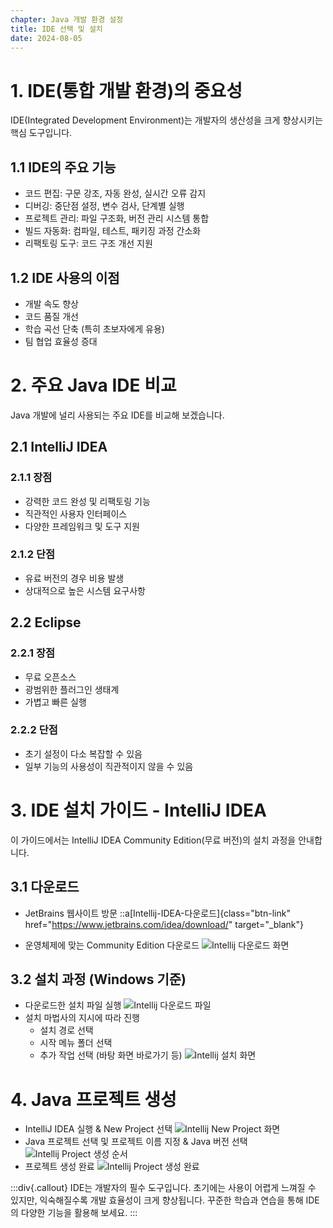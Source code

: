 ```yaml
---
chapter: Java 개발 환경 설정
title: IDE 선택 및 설치
date: 2024-08-05
---
```


# 1. IDE(통합 개발 환경)의 중요성
IDE(Integrated Development Environment)는 개발자의 생산성을 크게 향상시키는 핵심 도구입니다.
## 1.1 IDE의 주요 기능
- 코드 편집: 구문 강조, 자동 완성, 실시간 오류 감지
- 디버깅: 중단점 설정, 변수 검사, 단계별 실행
- 프로젝트 관리: 파일 구조화, 버전 관리 시스템 통합
- 빌드 자동화: 컴파일, 테스트, 패키징 과정 간소화
- 리팩토링 도구: 코드 구조 개선 지원

## 1.2 IDE 사용의 이점
- 개발 속도 향상
- 코드 품질 개선
- 학습 곡선 단축 (특히 초보자에게 유용)
- 팀 협업 효율성 증대

# 2. 주요 Java IDE 비교
Java 개발에 널리 사용되는 주요 IDE를 비교해 보겠습니다.
## 2.1 IntelliJ IDEA
### 2.1.1 장점
- 강력한 코드 완성 및 리팩토링 기능
- 직관적인 사용자 인터페이스
- 다양한 프레임워크 및 도구 지원

### 2.1.2 단점
- 유료 버전의 경우 비용 발생
- 상대적으로 높은 시스템 요구사항

## 2.2 Eclipse
### 2.2.1 장점
- 무료 오픈소스
- 광범위한 플러그인 생태계
- 가볍고 빠른 실행

### 2.2.2 단점
- 초기 설정이 다소 복잡할 수 있음
- 일부 기능의 사용성이 직관적이지 않을 수 있음

# 3. IDE 설치 가이드 - IntelliJ IDEA
이 가이드에서는 IntelliJ IDEA Community Edition(무료 버전)의 설치 과정을 안내합니다.
## 3.1 다운로드
- JetBrains 웹사이트 방문
::a[Intellij-IDEA-다운로드]{class="btn-link" href="https://www.jetbrains.com/idea/download/" target="\_blank"}

- 운영체제에 맞는 Community Edition 다운로드
![Intellij 다운로드 화면](/images/essentials-java/chapter02/intellij_download_page.png)

## 3.2 설치 과정 (Windows 기준)
- 다운로드한 설치 파일 실행
![Intellij 다운로드 파일](/images/essentials-java/chapter02/intellij_download_file.png)
- 설치 마법사의 지시에 따라 진행
  - 설치 경로 선택
  - 시작 메뉴 폴더 선택
  - 추가 작업 선택 (바탕 화면 바로가기 등)
![Intellij 설치 화면](/images/essentials-java/chapter02/intellij_install.png)

# 4. Java 프로젝트 생성
- IntelliJ IDEA 실행 & New Project 선택
![Intellij New Project 화면](/images/essentials-java/chapter02/intellij_new_project.png)
- Java 프로젝트 선택 및 프로젝트 이름 지정 & Java 버전 선택
![Intellij Project 생성 순서](/images/essentials-java/chapter02/project_create_sequence.png)
- 프로젝트 생성 완료
![Intellij Project 생성 완료](/images/essentials-java/chapter02/project_create_complete.png)

:::div{.callout}
IDE는 개발자의 필수 도구입니다. 초기에는 사용이 어렵게 느껴질 수 있지만, 익숙해질수록 개발 효율성이 크게 향상됩니다. 꾸준한 학습과 연습을 통해 IDE의 다양한 기능을 활용해 보세요.
:::